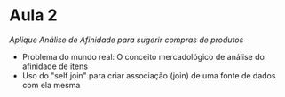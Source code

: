 ﻿# Aula 2 #

*Aplique Análise de Afinidade para sugerir compras de produtos*
* Problema do mundo real: O conceito mercadológico de análise do afinidade de itens
* Uso do "self join" para criar associação (join) de uma fonte de dados com ela mesma

